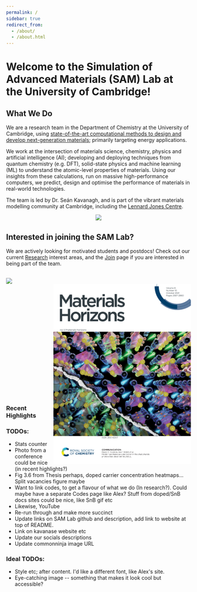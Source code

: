 ```yaml
---
permalink: /
sidebar: true
redirect_from: 
  - /about/
  - /about.html
---
```


<style>
body {
    background-image: url('/images/Faded_AgBiS2_15pct_NC_Cover_Image.jpg');
    background-size: cover;
    background-position: center;
    background-repeat: no-repeat;
    background-attachment: fixed;
    position: relative;
}
</style>

# Welcome to the **Simulation of Advanced Materials** (SAM) Lab at the University of Cambridge!

## What We Do
We are a research team in the Department of Chemistry at the University of Cambridge, using <u>state-of-the-art computational methods to design and develop next-generation materials</u>; primarily targeting energy applications. 

We work at the intersection of materials science, chemistry, physics and artificial intelligence (AI); developing and deploying techniques from quantum chemistry (e.g. DFT), solid-state physics and machine learning (ML) to understand the atomic-level properties of materials.
Using our insights from these calculations, run on massive high-performance computers, we predict, design and optimise the performance of materials in real-world technologies. 

The team is led by Dr. Seán Kavanagh, and is part of the vibrant materials modelling community at Cambridge, including the [Lennard Jones Centre](https://ljc.group.cam.ac.uk/).

<div style="text-align: center;">
  <img width="700" src="/images/SAM_Lab_Summary.png">
</div>

## Interested in joining the SAM Lab?
We are actively looking for motivated students and postdocs! 
Check out our current [Research](Research) interest areas, and the [Join](Join) page if you are interested in being part of the team.

<br>
<a href="https://doi.org/10.1039/D1SC03775G">
  <img align="left" width="375" src="/images/Chem_Sci_Cover.png">
</a>
<a href="https://doi.org/10.1039/D1MH00764E">
  <img align="right" width="375" src="/images/MH_Cover.png">
</a>
<br><br><br><br><br><br><br><br><br><br><br><br><br><br><br><br><br><br>

### Recent Highlights
<script src="https://cdn.commoninja.com/sdk/latest/commonninja.js" defer></script>
<div class="commonninja_component pid-8da7349b-2335-4733-a4b8-3e8e24f39701"></div>

### TODOs:
- Stats counter
- Photo from a conference could be nice (in recent highlights?)
- Fig 3.6 from Thesis perhaps, doped carrier concentration heatmaps... Split vacancies figure maybe
- Want to link codes, to get a flavour of what we do (In research?). Could maybe have a separate Codes page like Alex? Stuff from doped/SnB docs sites could be nice, like SnB gif etc
- Likewise, YouTube
- Re-run through and make more succinct
- Update links on SAM Lab github and description, add link to website at top of README.
- Link on kavanase website etc
- Update our socials descriptions
- Update commonninja image URL

### Ideal TODOs:
- Style etc; after content. I'd like a different font, like Alex's site.
- Eye-catching image -- something that makes it look cool but accessible?